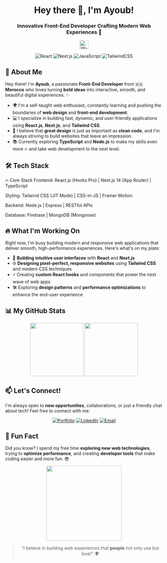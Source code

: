 <h1 align="center">Hey there 👋, I'm Ayoub!</h1>
<h3 align="center">Innovative Front-End Developer Crafting Modern Web Experiences 🚀</h3>

<p align="center">
  <img src="https://media.giphy.com/media/hvRJCLFzcasrR4ia7z/giphy.gif" width="28px" alt="Wave">
</p>

<div align="center">
  
  ![React](https://img.shields.io/badge/React-20232A?style=for-the-badge&logo=react&logoColor=61DAFB)
  ![Next.js](https://img.shields.io/badge/Next.js-000000?style=for-the-badge&logo=nextdotjs&logoColor=white)
  ![JavaScript](https://img.shields.io/badge/JavaScript-F7DF1E?style=for-the-badge&logo=javascript&logoColor=black)
  ![TailwindCSS](https://img.shields.io/badge/TailwindCSS-38B2AC?style=for-the-badge&logo=tailwind-css&logoColor=white)
  
</div>

## 🚀 About Me

Hey there! I'm **Ayoub**, a passionate **Front-End Developer** from 🇲🇦 **Morocco** who loves turning **bold ideas** into interactive, smooth, and beautiful digital experiences. ✨

- 🌍 I'm a self-taught web enthusiast, constantly learning and pushing the boundaries of **web design** and **front-end development**. 
- 💻 I specialize in building fast, dynamic, and user-friendly applications using **React.js**, **Next.js**, and **Tailwind CSS**.
- 🎨 I believe that **great design** is just as important as **clean code**, and I'm always striving to build websites that leave an impression.
- 📚 Currently exploring **TypeScript** and **Node.js** to make my skills even more 🔥 and take web development to the next level.

## 🛠️ Tech Stack

🔥 Core Stack
Frontend: React.js (Hooks Pro) | Next.js 14 (App Router) | TypeScript

Styling: Tailwind CSS (JIT Mode) | CSS-in-JS | Framer Motion

Backend: Node.js | Express | RESTful APIs

Database: Firebase | MongoDB (Mongoose)


## 🔥 What I'm Working On

Right now, I'm busy building modern and responsive web applications that deliver smooth, high-performance experiences. Here's what's on my plate:

- 🚀 **Building intuitive user interfaces** with **React** and **Next.js**
- 🌐 **Designing pixel-perfect, responsive websites** using **Tailwind CSS** and modern CSS techniques
- ⚡ Creating **custom React hooks** and components that power the next wave of web apps
- 🛠️ Exploring **design patterns** and **performance optimizations** to enhance the end-user experience

## 📊 My GitHub Stats

<div align="center">
  <img src="https://github-readme-stats.vercel.app/api?username=your-username&show_icons=true&theme=radical" height="170px" />
  <img src="https://github-readme-streak-stats.herokuapp.com/?user=your-username&theme=radical" height="170px" />
</div>

## 📫 Let's Connect!

I'm always open to **new opportunities**, collaborations, or just a friendly chat about tech! Feel free to connect with me:

<div align="center">
  
  [![Portfolio](https://img.shields.io/badge/Portfolio-000000?style=for-the-badge&logo=vercel&logoColor=white)](https://portfolio-2-alpha-seven.vercel.app/)
  [![LinkedIn](https://img.shields.io/badge/LinkedIn-0077B5?style=for-the-badge&logo=linkedin&logoColor=white)](https://www.linkedin.com/in/ayoub-rachd-0b344a322/)
  [![Email](https://img.shields.io/badge/Email-D14836?style=for-the-badge&logo=gmail&logoColor=white)](mailto:ayoubprograma@gmail.com)
  
</div>

## 🌟 Fun Fact

Did you know? I spend my free time **exploring new web technologies**, trying to **optimize performance**, and creating **developer tools** that make coding easier and more fun. 😎

<div align="center">
  <img src="https://media.giphy.com/media/26tn33aiTi1jkl6H6/giphy.gif" width="240px" />
  
  > "I believe in building web experiences that **people** not only use but love!" 🌍
</div>
